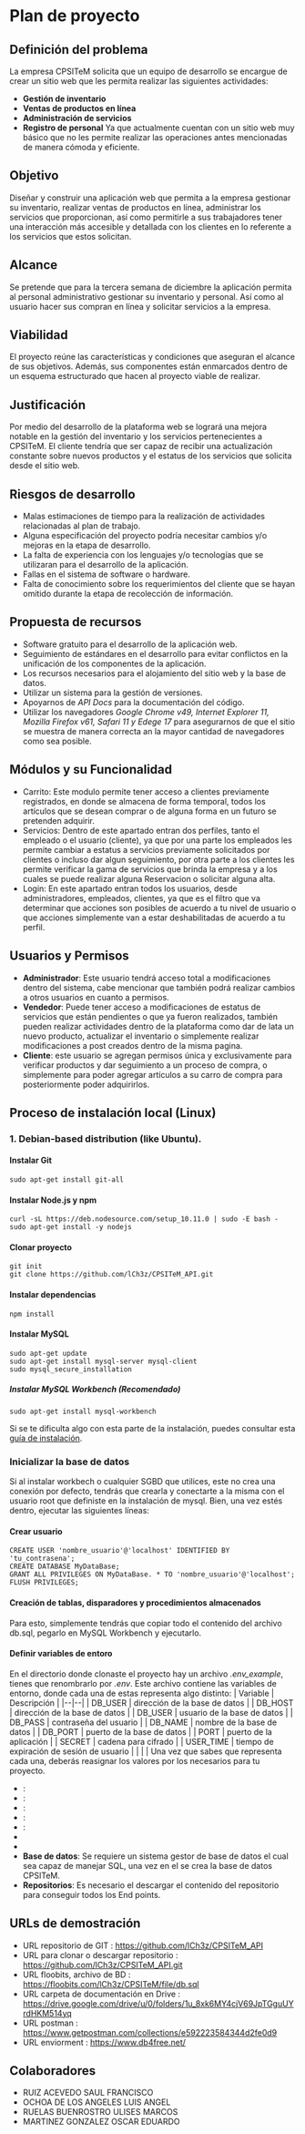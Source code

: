 
# Plan de proyecto

## Definición del problema

La empresa CPSITeM solicita que un equipo de desarrollo se encargue de crear un sitio web que les permita realizar las siguientes actividades:
 - **Gestión de inventario**
 - **Ventas de productos en línea**
 - **Administración de servicios**
 - **Registro de personal**
Ya que actualmente cuentan con un sitio web muy básico que no les permite realizar las operaciones antes mencionadas de manera cómoda y eficiente.


## Objetivo

Diseñar y construir una aplicación web que permita a la empresa gestionar su inventario, realizar ventas de productos en línea, administrar los servicios que proporcionan, así como permitirle a sus trabajadores tener una interacción más accesible y detallada con los clientes en lo referente a los servicios que estos solicitan.


## Alcance

Se pretende que para la tercera semana de diciembre la aplicación permita al personal administrativo gestionar su inventario y personal. Así como al usuario hacer sus compran en línea y solicitar servicios a la empresa.


## Viabilidad
El proyecto reúne las características y condiciones que aseguran el alcance de sus objetivos. Además, sus componentes están enmarcados dentro de un esquema estructurado que hacen al proyecto viable de realizar.


## Justificación

Por medio del desarrollo de la plataforma web se logrará una mejora notable en la gestión del inventario y los servicios pertenecientes a CPSITeM. El cliente tendría que ser capaz de recibir una actualización constante sobre nuevos productos y el estatus de los servicios que solicita desde el sitio web.


## Riesgos de desarrollo

 - Malas estimaciones de tiempo para la realización de actividades relacionadas al plan de trabajo.
 - Alguna especificación del proyecto podría necesitar cambios y/o mejoras en la etapa de desarrollo.
 - La falta de experiencia con los lenguajes y/o tecnologías que se utilizaran para el desarrollo de la aplicación.
 - Fallas en el sistema de software o hardware.
 - Falta de conocimiento sobre los requerimientos del cliente que se hayan omitido durante la etapa de recolección de información.


## Propuesta de recursos

 - Software gratuito para el desarrollo de la aplicación web.
 - Seguimiento de estándares en el desarrollo para evitar conflictos en la unificación de los componentes de la aplicación.
 - Los recursos necesarios para el alojamiento del sitio web y la base de datos.
 - Utilizar un sistema para la gestión de versiones.
 - Apoyarnos de *API Docs* para la documentación del código.
 - Utilizar los navegadores *Google Chrome v49, Internet Explorer 11, Mozilla Firefox v61, Safari 11 y Edege 17* para asegurarnos de que el sitio se muestra de manera correcta an la mayor cantidad de navegadores como sea posible.


## Módulos y su Funcionalidad

-   Carrito: Este modulo permite tener acceso a clientes previamente registrados, en donde se almacena de forma temporal, todos los artículos que se desean comprar o de alguna forma en un futuro se pretenden adquirir.
-   Servicios: Dentro de este apartado entran dos perfiles, tanto el empleado o el usuario (cliente), ya que por una parte los empleados les permite cambiar a estatus a servicios previamente solicitados por clientes o incluso dar algun seguimiento, por otra parte a los clientes les permite verificar la gama de servicios que brinda la empresa y a los cuales se puede realizar alguna Reservacion o solicitar alguna alta.
-   Login: En este apartado entran todos los usuarios, desde administradores, empleados, clientes, ya que es el filtro que va determinar que acciones son posibles de acuerdo a tu nivel de usuario o que acciones simplemente van a estar deshabilitadas de acuerdo a tu perfil.

## Usuarios y Permisos

-   **Administrador**: Este usuario tendrá acceso total a modificaciones dentro del sistema, cabe mencionar que también podrá realizar cambios a otros usuarios en cuanto a permisos.
-   **Vendedor**: Puede tener acceso a modificaciones de estatus de servicios que están pendientes o que ya fueron realizados, también pueden realizar actividades dentro de la plataforma como dar de lata un nuevo producto, actualizar el inventario o simplemente realizar modificaciones a post creados dentro de la misma pagina.
-   **Cliente**: este usuario se agregan permisos única y exclusivamente para verificar productos y dar seguimiento a un proceso de compra, o simplemente para poder agregar artículos a su carro de compra para posteriormente poder adquirirlos.

## Proceso de instalación local (Linux)
### 1. Debian-based distribution (like Ubuntu).
#### Instalar Git
	sudo apt-get install git-all
#### Instalar Node.js y npm
	curl -sL https://deb.nodesource.com/setup_10.11.0 | sudo -E bash -
	sudo apt-get install -y nodejs
#### Clonar proyecto
	git init
	git clone https://github.com/lCh3z/CPSITeM_API.git
#### Instalar dependencias
	npm install
#### Instalar MySQL
	sudo apt-get update
	sudo apt-get install mysql-server mysql-client
	sudo mysql_secure_installation
##### Instalar MySQL Workbench (Recomendado)
	sudo apt-get install mysql-workbench
Si se te dificulta algo con esta parte de la instalación, puedes consultar esta [guía de instalación](https://platzi.com/java-basico-2015/tutoriales/instalar-mysql-y-workbench-en-linux-ubuntu-1404/).
### Inicializar la base de datos
Si al instalar workbech o cualquier SGBD que utilices, este no crea una conexión por defecto, tendrás que crearla y conectarte a la misma con el usuario root que definiste en la instalación de mysql.
Bien, una vez estés dentro, ejecutar las siguientes líneas:
#### Crear usuario
	CREATE USER 'nombre_usuario'@'localhost' IDENTIFIED BY 'tu_contrasena';
	CREATE DATABASE MyDataBase;
	GRANT ALL PRIVILEGES ON MyDataBase. * TO 'nombre_usuario'@'localhost';
	FLUSH PRIVILEGES;
#### Creación de tablas, disparadores y procedimientos almacenados
Para esto, simplemente tendrás que copiar todo el contenido del archivo db.sql, pegarlo en MySQL Workbench y ejecutarlo.
#### Definir variables de entoro
En el directorio donde clonaste el proyecto hay un archivo _.env_example_, tienes que renombrarlo por _.env_. Este archivo contiene las variables de entorno, donde cada una de estas representa algo distinto:
| Variable | Descripción |
|--|--|
| DB_USER | dirección de la base de datos |
| DB_HOST | dirección de la base de datos |
| DB_USER | usuario de la base de datos |
| DB_PASS | contraseña del usuario |
| DB_NAME | nombre de la base de datos |
| DB_PORT | puerto de la base de datos |
| PORT | puerto de la aplicación |
| SECRET | cadena para cifrado |
| USER_TIME | tiempo de expiración de sesión de usuario |
|  |  |
Una vez que sabes que representa cada una, deberás reasignar los valores por los necesarios para tu proyecto.
-  : 
-  : 
-  : 
-  : 
-  : 
- 
- 
- **Base de datos**: Se requiere un sistema gestor de base de datos el cual sea capaz de manejar SQL, una vez en el se crea la base de datos CPSITeM.
- **Repositorios**: Es necesario el descargar el contenido del repositorio para conseguir todos los End points.


## URLs de demostración

- URL repositorio de GIT :
	https://github.com/lCh3z/CPSITeM_API
- URL para clonar o descargar repositorio :
	https://github.com/lCh3z/CPSITeM_API.git
- URL floobits, archivo de BD :
	https://floobits.com/lCh3z/CPSITeM/file/db.sql
- URL carpeta de documentación en Drive :
	https://drive.google.com/drive/u/0/folders/1u_8xk6MY4cjV69JpTGguUYrdHKM514yq
- URL postman :
	https://www.getpostman.com/collections/e592223584344d2fe0d9
- URL enviorment : 
	https://www.db4free.net/
	
## Colaboradores

-   RUIZ ACEVEDO SAUL FRANCISCO
-   OCHOA DE LOS ANGELES LUIS ANGEL
-   RUELAS BUENROSTRO ULISES MARCOS
-   MARTINEZ GONZALEZ OSCAR EDUARDO
<!--stackedit_data:
eyJoaXN0b3J5IjpbMjE0NDEyMzQ1MiwtMTUyNzA4MTAzMywyOT
A3MzQxOTcsLTE5NzEzOTUxODMsLTg2ODU0NzIxNiwxMzUyODgz
OTA0LDE3NDQ1MzUyMSwyMTI4OTc4NTEwLC05OTk2NDYwODcsLT
gzNjA0MjkyNiwxNTAwMTY1MDE4LC0xNzc0NDc1MTIwLC0xMDEw
MzI1NzksLTIxMjM3NDAzNDcsNTE5NjAyODMwLC0xNDQ0MTk4Mj
EyXX0=
-->